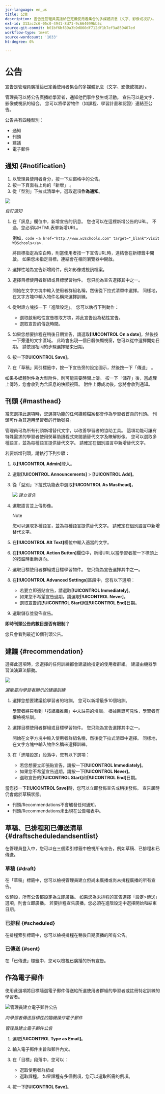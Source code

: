 ```yaml
---
jcr-language: en_us
title: 公告
description: 宣告是管理員廣播給已定義使用者集合的多媒體訊息（文字、影像或視訊）。
exl-id: 313ac2c6-05c0-4941-8d71-9c664099bb5c
source-git-commit: b01bf6bf89a3b9d860df712df1b7ef3a859407ed
workflow-type: tm+mt
source-wordcount: '1033'
ht-degree: 0%

---
```


# 公告

宣告是管理員廣播給已定義使用者集合的多媒體訊息（文字、影像或視訊）。

管理員可以將公告廣播給學習者，通知他們事件發生或活動。 宣告可以是文字、影像或視訊的組合。 您可以將學習物件（如課程、學習計畫和認證）連結至公告。

公告共有四種型別：

* 通知
* 刊頭
* 建議
* 電子郵件

## 通知 {#notification}

1. 以管理員使用者身分，按一下左窗格中的公告。
1. 按一下頁面右上角的「新增」 。
1. 從「型別」下拉式清單中，選取選項&#x200B;**作為通知**。

![](assets/as-notofocation.png)

*自訂通知*

1. 在「訊息」欄位中，新增宣告的訊息。 您也可以在這裡新增公告的URL。 不過，您必須以HTML表單新增URL。

   例如，`code <a href="http://www.w3schools.com" target="_blank">Visit W3Schools</a>.`

   將目標指定為空白時，則當使用者按一下宣告URL時，連結會在新標籤中開啟。 如果您未指定目標，連結會在相同瀏覽器中開啟。

1. 選擇性地為宣告新增附件，例如影像或視訊檔案。
1. 選擇目標使用者群組或目標學習物件。 您只能為宣告選擇其中之一。

   開始在文字方塊中輸入使用者群組名稱，然後從下拉式清單中選擇。 同樣地，在文字方塊中輸入物件名稱來選擇訓練。

1. 從對話方塊按一下「進階設定」。 您可以執行下列動作：

   * 選取啟用粘性宣告核取方塊，將此宣告設為粘性宣告。
   * 選取宣告的傳送時間。

1. 如果您想要排程在稍後日期宣告，請選取&#x200B;**[!UICONTROL On a date]**，然後按一下旁邊的文字區域。 此時會出現一個日曆快顯視窗，您可以從中選擇開始日期。 請依照相同的步驟選擇結束日期。
1. 按一下&#x200B;**[!UICONTROL Save]**。
1. 在「草稿」索引標籤中，按一下宣告旁的設定圖示，然後按一下「傳送」 。

如果多媒體附件為大型附件，則可能需要時間上傳。 按一下「儲存」後，當處理上傳時，您會收到內含訊息的快顯視窗。 附件上傳成功後，您將會收到通知。

## 刊頭 {#masthead}

當您選擇此選項時，您選擇功能的任何媒體檔案都會作為學習者首頁的刊頭。 刊頭可作為其適用學習者的行動號召。

管理員可為所有刊頭新增替代文字，以改善學習者的協助工具。 這項功能可讓有特殊需求的學習者使用熒幕助讀程式來閱讀替代文字及瞭解影像。 您可以選取多種語言，並為每種語言提供替代文字。 請確定在個別語言中新增替代文字。

若要新增刊頭，請執行下列步驟：

1. 以&#x200B;**[!UICONTROL Admin]**&#x200B;登入。
2. 選取&#x200B;**[!UICONTROL Announcements]** > **[!UICONTROL Add]**。
3. 從「型別」下拉式功能表中選取&#x200B;**[!UICONTROL As Masthead]**。

   ![](assets/announcement.png)
   _建立宣告_

4. 選取語言並上傳影像。

   >[!NOTE]
   >
   >您可以選取多種語言，並為每種語言提供替代文字。 請確定在個別語言中新增替代文字。

5. 在&#x200B;**[!UICONTROL Alt Text]**&#x200B;欄位中輸入適當的文字。
6. 在&#x200B;**[!UICONTROL Action Button]**&#x200B;欄位中，新增URL以當學習者按一下標頭上的按鈕時重新導向。
7. 選取目標使用者群組或目標學習物件。 您只能為宣告選擇其中之一。
8. 在&#x200B;**[!UICONTROL Advanced Settings]**&#x200B;區段中，您有以下選項：

   * 若要立即張貼宣告，請選取&#x200B;**[!UICONTROL Immediately]**。
   * 如果您不希望宣告過期，請選取&#x200B;**[!UICONTROL Never]**。
   * 選取宣告的&#x200B;**[!UICONTROL Start]**&#x200B;和&#x200B;**[!UICONTROL End]**&#x200B;日期。
9. 選取儲存並發佈宣告。

**即時刊頭公告的數目是否有限制？**

您只會看到最近10個刊頭公告。

## 建議 {#recommendation}

選擇此選項時，您選擇的任何訓練都會建議給指定的使用者群組。 建議由機器學習演演算法驅動。

![](assets/recommendation-announcement.png)

*選取要向學習者顯示的建議訓練*

1. 選擇您想要建議給學習者的培訓。 您可以新增最多10個培訓。

   學習者將只看到「按組織推薦」中未註冊的培訓。 根據目錄可見性，學習者有權檢視培訓。

1. 選擇目標使用者群組或目標學習物件。 您只能為宣告選擇其中之一。

   開始在文字方塊中輸入使用者群組名稱，然後從下拉式清單中選擇。 同樣地，在文字方塊中輸入物件名稱來選擇訓練。

1. 在「進階設定」段落中，您有以下選項：

   * 若您想要立即張貼宣告，請按一下&#x200B;**[!UICONTROL Immediately]**。
   * 如果您不希望宣告過期，請按一下&#x200B;**[!UICONTROL Never]**。
   * 選取宣告的&#x200B;**[!UICONTROL Start]**&#x200B;和&#x200B;**[!UICONTROL End]**&#x200B;日期。

   <!--![](assets/advanced-settings.png)-->

當您按一下&#x200B;**[!UICONTROL Save]**&#x200B;時，您可以立即發佈宣告或稍後發佈。 宣告屆時仍會處於草稿狀態。

* 刊頭/Recommendations不會觸發任何通知。
* 刊頭/Recommendations未出現在公告報表中。

## 草稿、已排程和已傳送清單 {#draftscheduledandsentlist}

在管理員登入中，您可以在三個索引標籤中檢視所有宣告，例如草稿、已排程和已傳送。

<!--![](assets/three-tabs-announcement1.png)-->

### 草稿 {#draft}

在「草稿」標籤中，您可以檢視管理員建立但尚未廣播或尚未排程廣播的所有宣告。

依預設，所有公告都設定為立即廣播。 如果您為未排程的宣告選擇「設定>傳送」選項，則會立即廣播。 若要排程宣告廣播，您必須在進階設定中選擇開始和結束日期。

### 已排程 {#scheduled}

在排程索引標籤中，您可以檢視排程在稍後日期廣播的所有公告。

### 已傳送 {#sent}

在「已傳送」標籤中，您可以檢視已廣播的所有宣告。

## 作為電子郵件

使用此選項將目標隨選電子郵件傳送給所選使用者群組的學習者或註冊特定訓練的學習者。

![管理員建立電子郵件公告](assets/email-announcement-admin.png)

*向學習者傳送目標性的臨機操作電子郵件*

*管理員建立電子郵件公告*

1. 選取&#x200B;**[!UICONTROL Type as Email]**。
1. 輸入電子郵件主旨和郵件內文。
1. 在「目標」段落中，您可以：

   * 選取使用者群組或
   * 選取課程。 如果課程有多個例項，您可以選取所需的例項。

1. 按一下&#x200B;**[!UICONTROL Save]**。
